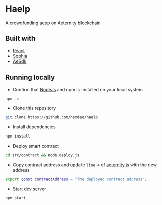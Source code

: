 # Haelp

A crowdfunding aepp on Aeternity blockchain

## Built with

- [React](https://reactjs.org)
- [Sophia](https://docs.aeternity.com/aesophia/)
- [AeSdk](https://docs.aeternity.com/aepp-sdk-js)

## Running locally

- Confirm that [NodeJs](https://nodejs.org/en/download/) and npm is installed on your local system

```bash
npm -v
```

- Clone this repository

```bash
git clone https://github.com/hexdee/haelp
```

- Install dependencies

```bash
npm install
```

- Deploy smart contract

```bash
cd src/contract && node deploy.js
```

- Copy contract address and update `line 4` of  [aeternity.js](/src/utils/aeternity.js) with the new address

```bash
export const contractAddress = "The deployed contract address";
```

- Start dev server

```bash
npm start
```
